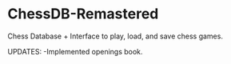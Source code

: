 # ChessDB-Remastered
Chess Database + Interface to play, load, and save chess games. 

UPDATES:
-Implemented openings book.
